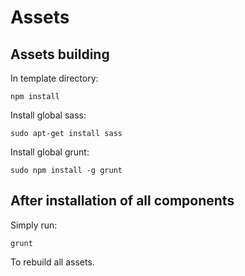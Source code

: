 # Assets

## Assets building
In template directory:

```
npm install
```

Install global sass:
```
sudo apt-get install sass
```

Install global grunt:
```
sudo npm install -g grunt
```

## After installation of all components
Simply run:
```
grunt 
```
To rebuild all assets.
